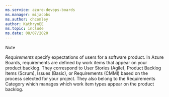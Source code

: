 ```yaml
---
ms.service: azure-devops-boards
ms.manager: mijacobs
ms.author: chcomley
author: KathrynEE
ms.topic: include
ms.date: 08/07/2020
---
```



<a id="requirements" /> 

> [!NOTE] 
> *Requirements* specify expectations of users for a software product. In Azure Boards, requirements are defined by work items that appear on your product backlog. They correspond to User Stories (Agile), Product Backlog Items (Scrum), Issues (Basic), or Requirements (CMMI) based on the process selected for your project. They also belong to the Requirements Category which manages which work item types appear on the product backlog. 
<br/> 
 